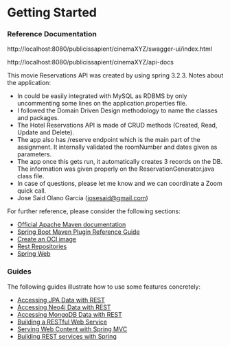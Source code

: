 # Getting Started

### Reference Documentation

http://localhost:8080/publicissapient/cinemaXYZ/swagger-ui/index.html

http://localhost:8080/publicissapient/cinemaXYZ/api-docs

This movie Reservations API was created by using spring 3.2.3.
Notes about the application:
* In could be easily integrated with MySQL as RDBMS by only uncommenting some lines on the application.properties file.
* I followed the Domain Driven Design methodology to name the classes and packages.
* The Hotel Reservations API is made of CRUD methods (Created, Read, Update and Delete).
* The app also has /reserve endpoint which is the main part of the assignment. It internally validated the roomNumber and dates given as parameters.
* The app once this gets run, it automatically creates 3 records on the DB. The information was given properly on the ReservationGenerator.java class file.
* In case of questions, please let me know and we can coordinate a Zoom quick call.
* Jose Said Olano Garcia (josesaid@gmail.com)

For further reference, please consider the following sections:

* [Official Apache Maven documentation](https://maven.apache.org/guides/index.html)
* [Spring Boot Maven Plugin Reference Guide](https://docs.spring.io/spring-boot/docs/3.2.3/maven-plugin/reference/html/)
* [Create an OCI image](https://docs.spring.io/spring-boot/docs/3.2.3/maven-plugin/reference/html/#build-image)
* [Rest Repositories](https://docs.spring.io/spring-boot/docs/3.2.3/reference/htmlsingle/index.html#howto.data-access.exposing-spring-data-repositories-as-rest)
* [Spring Web](https://docs.spring.io/spring-boot/docs/3.2.3/reference/htmlsingle/index.html#web)

### Guides

The following guides illustrate how to use some features concretely:

* [Accessing JPA Data with REST](https://spring.io/guides/gs/accessing-data-rest/)
* [Accessing Neo4j Data with REST](https://spring.io/guides/gs/accessing-neo4j-data-rest/)
* [Accessing MongoDB Data with REST](https://spring.io/guides/gs/accessing-mongodb-data-rest/)
* [Building a RESTful Web Service](https://spring.io/guides/gs/rest-service/)
* [Serving Web Content with Spring MVC](https://spring.io/guides/gs/serving-web-content/)
* [Building REST services with Spring](https://spring.io/guides/tutorials/rest/)

